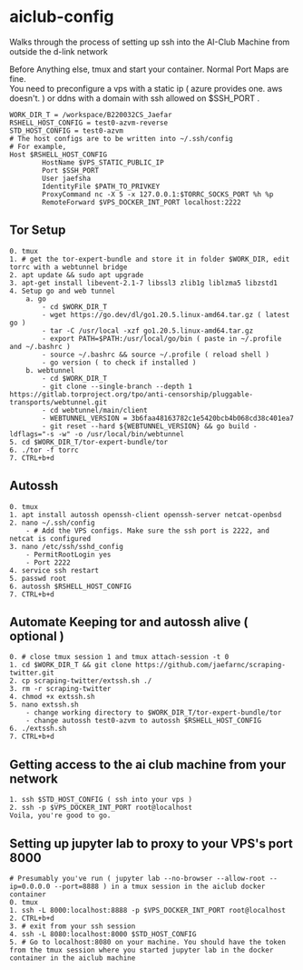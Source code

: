 # aiclub-config

Walks through the process of setting up ssh into the AI-Club Machine from outside the d-link network  

Before Anything else, tmux and start your container. Normal Port Maps are fine.  
You need to preconfigure a vps with a static ip ( azure provides one. aws doesn't. ) or ddns with a domain with ssh allowed on $SSH_PORT .

    WORK_DIR_T = /workspace/B220032CS_Jaefar  
    RSHELL_HOST_CONFIG = test0-azvm-reverse 
    STD_HOST_CONFIG = test0-azvm
    # The host configs are to be written into ~/.ssh/config
    # For example,
    Host $RSHELL_HOST_CONFIG
            HostName $VPS_STATIC_PUBLIC_IP
            Port $SSH_PORT
            User jaefsha
            IdentityFile $PATH_TO_PRIVKEY
            ProxyCommand nc -X 5 -x 127.0.0.1:$TORRC_SOCKS_PORT %h %p
            RemoteForward $VPS_DOCKER_INT_PORT localhost:2222
        
## Tor Setup
    0. tmux
    1. # get the tor-expert-bundle and store it in folder $WORK_DIR, edit torrc with a webtunnel bridge
    2. apt update && sudo apt upgrade
    3. apt-get install libevent-2.1-7 libssl3 zlib1g liblzma5 libzstd1
    4. Setup go and web tunnel
        a. go
            - cd $WORK_DIR_T
            - wget https://go.dev/dl/go1.20.5.linux-amd64.tar.gz ( latest go )
            - tar -C /usr/local -xzf go1.20.5.linux-amd64.tar.gz
            - export PATH=$PATH:/usr/local/go/bin ( paste in ~/.profile and ~/.bashrc )
            - source ~/.bashrc && source ~/.profile ( reload shell )
            - go version ( to check if installed )
        b. webtunnel
            - cd $WORK_DIR_T
            - git clone --single-branch --depth 1 https://gitlab.torproject.org/tpo/anti-censorship/pluggable-transports/webtunnel.git
            - cd webtunnel/main/client 
            - WEBTUNNEL_VERSION = 3b6faa48163782c1e5420bcb4b068cd38c401ea7
            - git reset --hard ${WEBTUNNEL_VERSION} && go build -ldflags="-s -w" -o /usr/local/bin/webtunnel
    5. cd $WORK_DIR_T/tor-expert-bundle/tor
    6. ./tor -f torrc
    7. CTRL+b+d
## Autossh
    0. tmux
    1. apt install autossh openssh-client openssh-server netcat-openbsd
    2. nano ~/.ssh/config
        - # Add the VPS configs. Make sure the ssh port is 2222, and netcat is configured
    3. nano /etc/ssh/sshd_config
        - PermitRootLogin yes
        - Port 2222
    4. service ssh restart
    5. passwd root
    6. autossh $RSHELL_HOST_CONFIG
    7. CTRL+b+d
## Automate Keeping tor and autossh alive ( optional )
    0. # close tmux session 1 and tmux attach-session -t 0
    1. cd $WORK_DIR_T && git clone https://github.com/jaefarnc/scraping-twitter.git
    2. cp scraping-twitter/extssh.sh ./
    3. rm -r scraping-twitter
    4. chmod +x extssh.sh
    5. nano extssh.sh
        - change working directory to $WORK_DIR_T/tor-expert-bundle/tor
        - change autossh test0-azvm to autossh $RSHELL_HOST_CONFIG
    6. ./extssh.sh
    7. CTRL+b+d
## Getting access to the ai club machine from your network
    1. ssh $STD_HOST_CONFIG ( ssh into your vps )
    2. ssh -p $VPS_DOCKER_INT_PORT root@localhost  
    Voila, you're good to go.
## Setting up jupyter lab to proxy to your VPS's port 8000
    # Presumably you've run ( jupyter lab --no-browser --allow-root --ip=0.0.0.0 --port=8888 ) in a tmux session in the aiclub docker container
    0. tmux
    1. ssh -L 8000:localhost:8888 -p $VPS_DOCKER_INT_PORT root@localhost
    2. CTRL+b+d
    3. # exit from your ssh session
    4. ssh -L 8080:localhost:8000 $STD_HOST_CONFIG
    5. # Go to localhost:8080 on your machine. You should have the token from the tmux session where you started jupyter lab in the docker container in the aiclub machine



